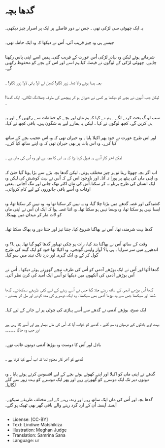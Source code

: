 # گدھا بچہ

##
یہ ایک چھوٹی سی لڑکی تھی ۔ جس نے دور فاصلے پر ایک پر اصرار چیز دیکھی۔

##
جیسے ہی وہ چیز قریب آئی، اُس نے دیکھا کہ وہ ایک حاملہ تھی۔

##
شرماتے ہوئے لیکن وہ بہادر لڑکی اُس عورت کے قریب گئی۔ ہمیں اسے اپنی پاس رکھنا چاہیے۔ چھوٹی لڑکی کے لوگوں نے فیصلہ کیا۔ہم اسے اور اس کے بچے کو محفوظ رکھیں گے۔

##
بچہ پیدا ہونے والا تھا۔ زور لگاو! کمبل لے آو! پانی لاو! زور لگاو! ۔

##
لیکن جب اُنہوں نے بچے کو دیکھا ہر کسی نے حیران ہو کر پیچھے کی طرف چھلانگ لگائی۔ ایک گدھا! ۔

##
سب لو گ بحث کرنے لگے ۔ ہم نے کہا کہ ہم ماں اور بچے کو حفاظت سے رکھیں گے اور یہ ہی کریں گے۔ کچھ لوگوں نے کہا ۔ لیکن یہ ہمارے لیے بد شگون ہیں۔ باقی کچھ نے کہا۔

##
اور اس طرح عورت نے خود پھر اکیلا پایا ۔ وہ حیران تھی کہ وہ اس عجیب بچے کے ساتھ کیا کرے۔ وہ اس بات پر بھی حیران تھی کہ وہ اپنے ساتھ کیا کرے۔

##
لیکن آخر کار اُسے یہ قبول کرنا پڑا کہ یہ اس کا بچہ ہے اور وہ اُس کی ماں ہے ۔

##
اب اگر بچہ چھوٹا رہتا تو ہر چیز مختلف ہوتی۔ لیکن گدھا بچہ بڑے سے بڑا ہوتا گیا حتیٰ کہ وہ اپنی ماں کی پیٹھ پر پورا نہ آتا۔ اور باوجود اس کے کہ اُس نے بہت کوشش کی لیکن وہ ایک انسان کی طرح برتاو نہ کر سکتا۔اُس کی ماں اکثر تھک جاتی اور تنگ آجاتی۔ بعض اوقات وہ اُسے باقی جانوروں کے لیے کام کرواتی۔

##
کشیدگی اور غصہ گدھے میں بڑتا چلا گیا، وہ یہ نہیں کر سکتا تھا وہ، وہ نہیں کر سکتا تھا، وہ ایسا نہیں ہو سکتا تھا، وہ ویسا نہیں ہو سکتا تھا۔ وہ اتنا غصہ ہوا کہ ایک ان اُس نے اپنی ماں کو لات مار کر میدان میں پھینکا۔

##
گدھا بہت شرمندہ تھا۔ اُس نے بھاگنا شروع کیا، جتنا تیز اور جتنا دور وہ بھاگ سکتا تھا۔

##
وقت کے ساتھ اُس نے بھاگنا بند کیا، رات ہو چکی تھیاور گدھا کھو گیا تھا۔ ہی ہا؟ وہ اندھیرے میں سر سرایا ۔ ہی ہا؟ آواز واپس گونجی۔ وہ اکیلا تھا خود کو ایک گیند کی طرح گول کر کے وہ ایک گہری اور درد ناک نیند میں سو گیا۔

##
گدھا اُٹھا اور اُس نے ایک بوڑھے آدمی کو اُس کی طرف نیچے گھورتے ہوئے دیکھا ۔ اُس نے اُس بوڑھے آدمی کی آنکھوں میں دیکھا تو اُسے ایک اُمید کی کرن نظر آئی۔

##
گدھا اُس بوڑھے آدمی کے ساتھ رہنے چلا گیا جس نے اُسے رہنے کے لیے کئی طریقے سیکھائے۔ گدھا سُنتا اور سیکھتا جس سے وہ بوڑھا آدمی بھی سیکھتا۔ وہ ایک دوسرے کی مدد کرتے اور مل کر ہنستے ۔

##
ایک صبح، بوڑھے آدمی نے گدھے سے اُسے پہاڑی کی چوٹی پر لے جانے کے لیے کہا۔

##
بہت اوپر بادلوں کے درمیان وہ سو گئے ۔ گدھے کو خواب آیا کہ اُس کی ماں بیمار ہے اور اُسے بُلا رہی ہے اور جب وہ جاگا ۔۔۔۔۔۔

##
بادل اور اُس کا دوست وہ بوڑھا آدمی دونوں غائب تھے۔

##
گدھے کو آخر کار معلوم تھا کہ اب اُسے کیا کرنا ہے ۔

##
گدھے نے اپنی ماں کو اکیلا اور اپنے کھوئے ہوئے بچے کے لیے افسوس کرتے ہوئے پایا ۔ وہ دونوں دیر تک ایک دوسرے کو گھورتے رہے اور پھر ایک دوسرے کو بہت زور سے گلے لگالیا۔

##
گدھا بچہ اور اُس کی ماں ایک ساتھ رہے اور زندہ رہنے کے لیے مختلف طریقے سیکھے۔ آہستہ آہستہ اُن کے ارد گرد رہنے والے باقی گھر بھی ٹھیک ہو گئے۔

##
* License: [CC-BY]
* Text: Lindiwe Matshikiza
* Illustration: Meghan Judge
* Translation: Samrina Sana
* Language: ur
